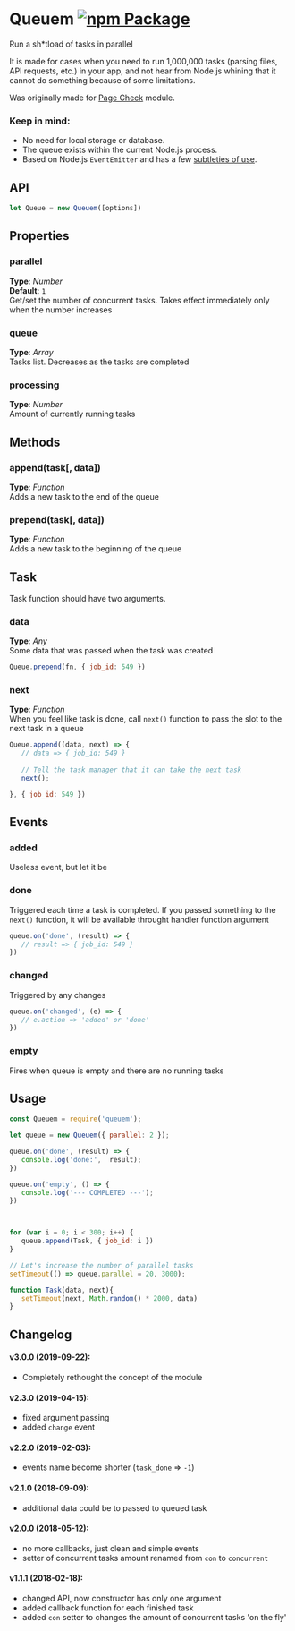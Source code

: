 # Queuem [![npm Package](https://img.shields.io/npm/v/queuem.svg)](https://www.npmjs.org/package/queuem)
Run a sh*tload of tasks in parallel

It is made for cases when you need to run 1,000,000 tasks (parsing files, API requests, etc.) in your app, and not hear from Node.js whining that it cannot do something because of some limitations.

Was originally made for [Page Check](https://www.npmjs.com/package/page-check) module.

### Keep in mind:
 * No need for local storage or database.
 * The queue exists within the current Node.js process. 
 * Based on Node.js `EventEmitter` and has a few [subtleties of use](https://nodejs.org/api/events.html#events_eventemitter_defaultmaxlisteners).



## API
```javascript
let Queue = new Queuem([options])
```


## Properties


### parallel
**Type**: _Number_  
**Default**: `1`   
Get/set the number of concurrent tasks. Takes effect immediately only when the number increases


### queue   
**Type**: _Array_  
Tasks list. Decreases as the tasks are completed


### processing   
**Type**: _Number_  
Amount of currently running tasks   



## Methods

### append(task[, data])
**Type**: _Function_    
Adds a new task to the end of the queue


### prepend(task[, data])
**Type**: _Function_    
Adds a new task to the beginning of the queue




## Task

Task function should have two arguments.

### data
**Type**: _Any_    
Some data that was passed when the task was created

```javascript
Queue.prepend(fn, { job_id: 549 })
```


### next
**Type**: _Function_    
When you feel like task is done, call `next()` function to pass the slot to the next task in a queue

```javascript
Queue.append((data, next) => {
   // data => { job_id: 549 }
   
   // Tell the task manager that it can take the next task
   next();

}, { job_id: 549 })
```





## Events

### added
Useless event, but let it be




### done
Triggered each time a task is completed. If you passed something to the `next()` function, it will be available throught handler function argument

```javascript
queue.on('done', (result) => {
   // result => { job_id: 549 }
})
```


### changed
Triggered by any changes

```javascript
queue.on('changed', (e) => {
   // e.action => 'added' or 'done'
})
```


### empty
Fires when queue is empty and there are no running tasks   





## Usage   
```javascript
const Queuem = require('queuem');

let queue = new Queuem({ parallel: 2 });

queue.on('done', (result) => {
   console.log('done:',  result);
})

queue.on('empty', () => {
   console.log('--- COMPLETED ---');
})



for (var i = 0; i < 300; i++) {
   queue.append(Task, { job_id: i })
}

// Let's increase the number of parallel tasks
setTimeout(() => queue.parallel = 20, 3000);

function Task(data, next){
   setTimeout(next, Math.random() * 2000, data)
}
```




## Changelog 
#### v3.0.0 (2019-09-22):
- Completely rethought the concept of the module


#### v2.3.0 (2019-04-15):
- fixed argument passing
- added `change` event

#### v2.2.0 (2019-02-03):
- events name become shorter (`task_done` => `-1`)

#### v2.1.0 (2018-09-09):
- additional data could be to passed to queued task


#### v2.0.0 (2018-05-12):
- no more callbacks, just clean and simple events
- setter of concurrent tasks amount renamed from `con` to `concurrent`


#### v1.1.1 (2018-02-18):
- changed API, now constructor has only one argument
- added callback function for each finished task
- added `con` setter to changes the amount of concurrent tasks 'on the fly'

